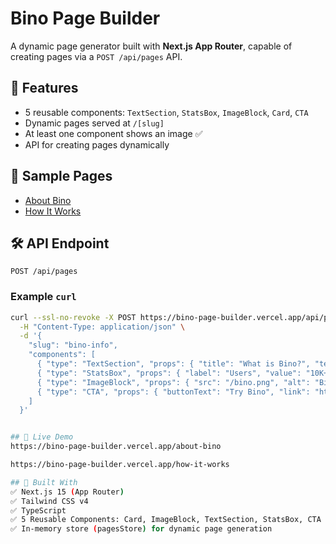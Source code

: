 # Bino Page Builder

A dynamic page generator built with **Next.js App Router**, capable of creating pages via a `POST /api/pages` API.

## 🚀 Features
- 5 reusable components: `TextSection`, `StatsBox`, `ImageBlock`, `Card`, `CTA`
- Dynamic pages served at `/[slug]`
- At least one component shows an image ✅
- API for creating pages dynamically

## 🧪 Sample Pages
- [About Bino](https://bino-page-builder.vercel.app/about-bino)
- [How It Works](https://bino-page-builder.vercel.app/how-it-works)

## 🛠️ API Endpoint

`POST /api/pages`

### Example `curl`
```bash
curl --ssl-no-revoke -X POST https://bino-page-builder.vercel.app/api/pages \
  -H "Content-Type: application/json" \
  -d '{
    "slug": "bino-info", 
    "components": [
      { "type": "TextSection", "props": { "title": "What is Bino?", "text": "Bino is a WhatsApp-based search assistant." } },
      { "type": "StatsBox", "props": { "label": "Users", "value": "10K+" } },
      { "type": "ImageBlock", "props": { "src": "/bino.png", "alt": "Bino Logo" } },
      { "type": "CTA", "props": { "buttonText": "Try Bino", "link": "https://bot.in" } }
    ]
  }'


## 🔗 Live Demo
https://bino-page-builder.vercel.app/about-bino

https://bino-page-builder.vercel.app/how-it-works

## 🧩 Built With
✅ Next.js 15 (App Router)
✅ Tailwind CSS v4
✅ TypeScript
✅ 5 Reusable Components: Card, ImageBlock, TextSection, StatsBox, CTA
✅ In-memory store (pagesStore) for dynamic page generation



